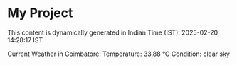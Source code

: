 # My Project

This content is dynamically generated in Indian Time (IST): 2025-02-20 14:28:17 IST


Current Weather in Coimbatore:
Temperature: 33.88 °C
Condition: clear sky
